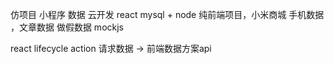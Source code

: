 
仿项目
小程序 数据  云开发
react mysql + node
纯前端项目，小米商城  手机数据 ，文章数据  做假数据  mockjs


react lifecycle action 请求数据  -> 前端数据方案api